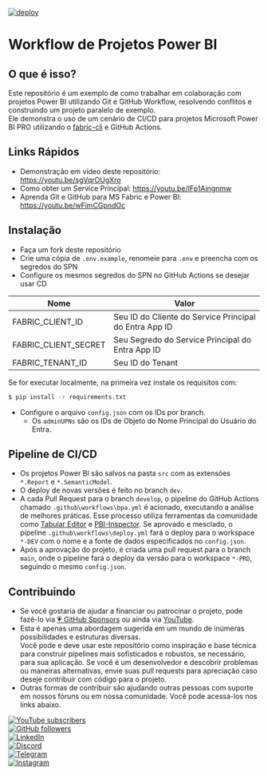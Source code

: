 [![deploy](https://github.com/alisonpezzott/merge_pbi_reports_sample/actions/workflows/deploy.yml/badge.svg)](https://github.com/alisonpezzott/merge_pbi_reports_sample/actions/workflows/deploy.yml)  
 

# Workflow de Projetos Power BI

## O que é isso?  

Este repositório é um exemplo de como trabalhar em colaboração com projetos Power BI utilizando Git e GitHub Workflow, resolvendo conflitos e construindo um projeto paralelo de exemplo.  
Ele demonstra o uso de um cenário de CI/CD para projetos Microsoft Power BI PRO utilizando o [fabric-cli](https://aka.ms/fabric-cli) e GitHub Actions.  


## Links Rápidos  
- Demonstração em vídeo deste repositório: https://youtu.be/sgVqrOUgXro  
- Como obter um Service Principal: https://youtu.be/IFp1Aingnmw  
- Aprenda Git e GitHub para MS Fabric e Power BI: https://youtu.be/wFimCGpndOc  


## Instalação  

- Faça um fork deste repositório  
- Crie uma cópia de `.env.example`, renomeie para `.env` e preencha com os segredos do SPN  
- Configure os mesmos segredos do SPN no GitHub Actions se desejar usar CD  


|Nome|Valor|  
|---|---|  
|FABRIC_CLIENT_ID|Seu ID do Cliente do Service Principal do Entra App ID|  
|FABRIC_CLIENT_SECRET|Seu Segredo do Service Principal do Entra App ID|  
|FABRIC_TENANT_ID|Seu ID do Tenant|  


Se for executar localmente, na primeira vez instale os requisitos com:  

```bash
$ pip install -r requirements.txt  
```

- Configure o arquivo `config.json` com os IDs por branch.  
  - Os `adminUPNs` são os IDs de Objeto do Nome Principal do Usuário do Entra.  


## Pipeline de CI/CD  

- Os projetos Power BI são salvos na pasta `src` com as extensões `*.Report` e `*.SemanticModel`.  
- O deploy de novas versões é feito no branch `dev`.  
- A cada Pull Request para o branch `develop`, o pipeline do GitHub Actions chamado `.github\workflows\bpa.yml` é acionado, executando a análise de melhores práticas. Esse processo utiliza ferramentas da comunidade como [Tabular Editor](https://github.com/TabularEditor/) e [PBI-Inspector](https://github.com/NatVanG/PBI-InspectorV2). Se aprovado e mesclado, o pipeline `.github\workflows\deploy.yml` fará o deploy para o workspace `*-DEV` com o nome e a fonte de dados especificados no `config.json`.  
- Após a aprovação do projeto, é criada uma pull request para o branch `main`, onde o pipeline fará o deploy da versão para o workspace `*-PRD`, seguindo o mesmo `config.json`.  


## Contribuindo  

- Se você gostaria de ajudar a financiar ou patrocinar o projeto, pode fazê-lo via [💗 GitHub Sponsors](https://github.com/sponsors/alisonpezzott) ou ainda via [YouTube](https://youtube.com/@alisonpezzott).  
- Esta é apenas uma abordagem sugerida em um mundo de inúmeras possibilidades e estruturas diversas.  
Você pode e deve usar este repositório como inspiração e base técnica para construir pipelines mais sofisticados e robustos, se necessário, para sua aplicação. Se você é um desenvolvedor e descobrir problemas ou maneiras alternativas, envie suas pull requests para apreciação caso deseje contribuir com código para o projeto.  
- Outras formas de contribuir são ajudando outras pessoas com suporte em nossos fóruns ou em nossa comunidade. Você pode acessá-los nos links abaixo.  

[![YouTube subscribers](https://img.shields.io/youtube/channel/subscribers/UCst_4Wi9DkGAc28uEPlHHHw?style=flat&logo=youtube&logoColor=ff0000&colorA=2E3440&colorB=FFFFFF)](https://www.youtube.com/@alisonpezzott?sub_confirmation=1)  
[![GitHub followers](https://img.shields.io/github/followers/alisonpezzott?style=flat&logo=github&logoColor=ffffff&colorA=2E3440&colorB=FFFFFF)](https://github.com/alisonpezzott)  
[![LinkedIn](https://custom-icon-badges.demolab.com/badge/LinkedIn-0A66C2?logo=linkedin-white&logoColor=fff)](https://linkedin.com/in/alisonpezzott)  
[![Discord](https://img.shields.io/badge/Discord-%235865F2.svg?&logo=discord&logoColor=white)](https://discord.gg/sJTDvWz9sM)  
[![Telegram](https://img.shields.io/badge/Telegram-2CA5E0?logo=telegram&logoColor=white)](https://t.me/alisonpezzott)  
[![Instagram](https://img.shields.io/badge/Instagram-%23E4405F.svg?logo=Instagram&logoColor=white)](https://instagram.com/alisonpezzott)  